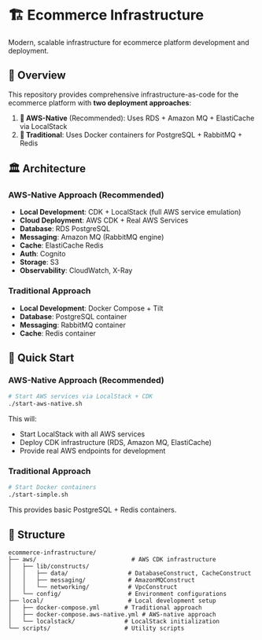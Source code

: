 # 🏗️ Ecommerce Infrastructure

Modern, scalable infrastructure for ecommerce platform development and deployment.

## 🎯 Overview

This repository provides comprehensive infrastructure-as-code for the ecommerce platform with **two deployment approaches**:

1. **🚀 AWS-Native** (Recommended): Uses RDS + Amazon MQ + ElastiCache via LocalStack
2. **🔧 Traditional**: Uses Docker containers for PostgreSQL + RabbitMQ + Redis

## 🏛️ Architecture

### AWS-Native Approach (Recommended)
- **Local Development**: CDK + LocalStack (full AWS service emulation)
- **Cloud Deployment**: AWS CDK + Real AWS Services
- **Database**: RDS PostgreSQL
- **Messaging**: Amazon MQ (RabbitMQ engine)
- **Cache**: ElastiCache Redis
- **Auth**: Cognito
- **Storage**: S3
- **Observability**: CloudWatch, X-Ray

### Traditional Approach
- **Local Development**: Docker Compose + Tilt
- **Database**: PostgreSQL container
- **Messaging**: RabbitMQ container
- **Cache**: Redis container

## 🚀 Quick Start

### AWS-Native Approach (Recommended)

```bash
# Start AWS services via LocalStack + CDK
./start-aws-native.sh
```

This will:
- Start LocalStack with all AWS services
- Deploy CDK infrastructure (RDS, Amazon MQ, ElastiCache)
- Provide real AWS endpoints for development

### Traditional Approach

```bash
# Start Docker containers
./start-simple.sh
```

This provides basic PostgreSQL + Redis containers.

## 📁 Structure

```
ecommerce-infrastructure/
├── aws/                           # AWS CDK infrastructure
│   ├── lib/constructs/
│   │   ├── data/                 # DatabaseConstruct, CacheConstruct
│   │   ├── messaging/            # AmazonMQConstruct
│   │   └── networking/           # VpcConstruct
│   └── config/                   # Environment configurations
├── local/                        # Local development setup
│   ├── docker-compose.yml       # Traditional approach
│   ├── docker-compose.aws-native.yml # AWS-native approach
│   └── localstack/              # LocalStack initialization
└── scripts/                     # Utility scripts
```